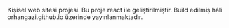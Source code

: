 Kişisel web sitesi projesi. Bu proje react ile geliştirilmiştir. Build edilmiş hâli orhangazi.github.io üzerinde yayınlanmaktadır.
